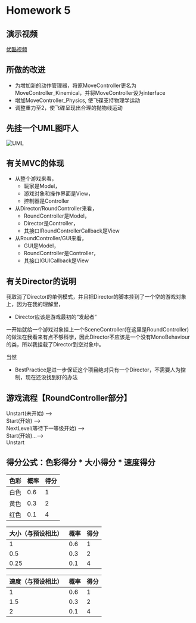 ﻿# Homework 5## 演示视频[优酷视频](http://v.youku.com/v_show/id_XMzU2MTkwMTEwMA==.html?spm=a2h3j.8428770.3416059.1)## 所做的改进- 为增加新的动作管理器，将原MoveController更名为MoveController_Kinemical，并将MoveController设为interface- 增加MoveController_Physics, 使飞碟支持物理学运动- 调整重力至2，使飞碟呈现出合理的抛物线运动## 先挂一个UML图吓人![UML](https://github.com/zys980808/Unity3D/blob/master/Homework/Homework4/UML.png)## 有关MVC的体现- 从整个游戏来看，	- 玩家是Model，	- 游戏对象和操作界面是View，	- 控制器是Controller- 从Director/RoundController来看，	- RoundController是Model，	- Director是Controller，	- 其接口IRoundControllerCallback是View- 从RoundController/GUI来看，	- GUI是Model，	- RoundController是Controller，	- 其接口IGUICallback是View## 有关Director的说明我取消了Director的单例模式，并且把Director的脚本挂到了一个空的游戏对象上，因为在我的理解里，- Director应该是游戏最初的“发起者”        一开始就给一个游戏对象挂上一个SceneController(在这里是RoundController)的做法在我看来有点不够科学，因此Director不应该是一个没有MonoBehaviour的类，所以我挂载了Director到空对象中。当然- BestPractice是进一步保证这个项目绝对只有一个Director，不需要人为控制，现在还没找到好的办法## 游戏流程【RoundController部分】Unstart(未开始) --> <br/>Start(开始) --> <br/>NextLevel(等待下一等级开始) --> <br/>Start(开始)...--><br/>Unstart## 得分公式：色彩得分 * 大小得分 * 速度得分|色彩|	概率|	得分|| -- | -- | -- ||白色	|0.6|	1||黄色	|0.3|	2||红色	|0.1|	4||大小（与预设相比）|	概率|	得分|| -- | -- | -- | |1	|0.6|	1||0.5	|0.3|	2||0.25	|0.1|	4||速度（与预设相比）|	概率|	得分|| -- | -- | -- | |1	|0.6|	1||1.5	|0.3|	2||2	|0.1|	4|